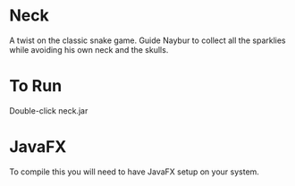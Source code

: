 # Neck
A twist on the classic snake game. Guide Naybur to collect all the sparklies while avoiding his own neck and the skulls.

# To Run
Double-click neck.jar

# JavaFX 
To compile this you will need to have JavaFX setup on your system.
